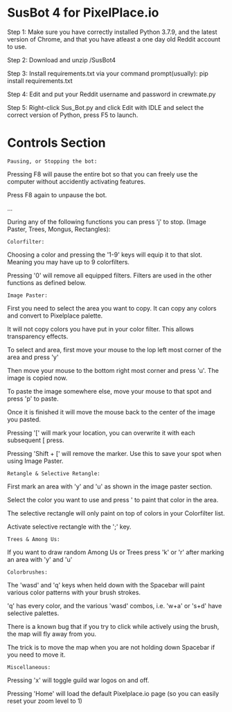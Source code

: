 # SusBot 4 for PixelPlace.io

Step 1: Make sure you have correctly installed Python 3.7.9, and the latest version of Chrome, and that you have atleast a one day old Reddit account to use.

Step 2: Download and unzip /SusBot4

Step 3: Install requirements.txt via your command prompt(usually): pip install requirements.txt

Step 4: Edit and put your Reddit username and password in crewmate.py

Step 5: Right-click Sus_Bot.py and click Edit with IDLE and select the correct version of Python, press F5 to launch.

# Controls Section

    Pausing, or Stopping the bot:
    
  Pressing F8 will pause the entire bot so that you can freely use the computer without accidently activating features.
  
  Press F8 again to unpause the bot.
  
  ...

  During any of the following functions you can press 'j' to stop.  (Image Paster, Trees, Mongus, Rectangles):

    Colorfilter:

  Choosing a color and pressing the '1-9' keys will equip it to that slot. Meaning you may have up to 9 colorfilters.
  
  Pressing '0' will remove all equipped filters. Filters are used in the other functions as defined below.

    Image Paster:

  First you need to select the area you want to copy. It can copy any colors and convert to Pixelplace palette.
  
  It will not copy colors you have put in your color filter. This allows transparency effects.
  
  To select and area, first move your mouse to the lop left most corner of the area and press 'y'
  
  Then move your mouse to the bottom right most corner and press 'u'. The image is copied now.
  
  To paste the image somewhere else, move your mouse to that spot and press 'p' to paste.
  
  Once it is finished it will move the mouse back to the center of the image you pasted.
  
  Pressing '[' will mark your location, you can overwrite it with each subsequent [ press.
  
  Pressing 'Shift + [' will remove the marker. Use this to save your spot when using Image Paster.
  
    Retangle & Selective Retangle:

  First mark an area with 'y' and 'u' as shown in the image paster section. 
  
  Select the color you want to use and press ' to paint that color in the area.
  
  The selective rectangle will only paint on top of colors in your Colorfilter list.
  
  Activate selective rectangle with the ';' key.
  
    Trees & Among Us:
  
  If you want to draw random Among Us or Trees press 'k' or 'r' after marking an area with 'y' and 'u'
  
    Colorbrushes:
  
  The 'wasd' and 'q' keys when held down with the Spacebar will paint various color patterns with your brush strokes.
  
  'q' has every color, and the various 'wasd' combos, i.e. 'w+a' or 's+d' have selective palettes.
  
  There is a known bug that if you try to click while actively using the brush, the map will fly away from you.
  
  The trick is to move the map when you are not holding down Spacebar if you need to move it.
  
    Miscellaneous:
  
  Pressing 'x' will toggle guild war logos on and off.
  
  Pressing 'Home' will load the default Pixelplace.io page (so you can easily reset your zoom level to 1)
 
